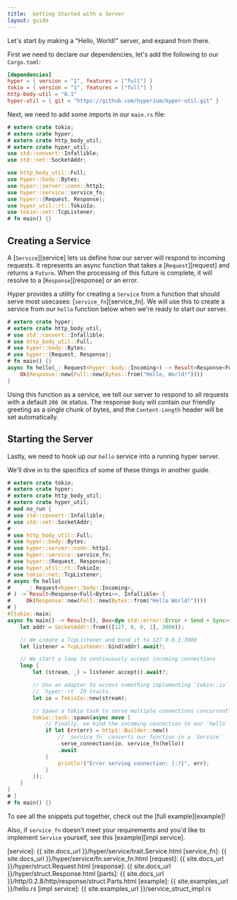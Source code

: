 ```yaml
---
title:  Getting Started with a Server
layout: guide
---
```


Let's start by making a "Hello, World!" server, and expand from there.

First we need to declare our dependencies, let's add the following to our `Cargo.toml`:

```toml
[dependencies]
hyper = { version = "1", features = ["full"] }
tokio = { version = "1", features = ["full"] }
http-body-util = "0.1"
hyper-util = { git = "https://github.com/hyperium/hyper-util.git" }
```

Next, we need to add some imports in our `main.rs` file:

```rust
# extern crate tokio;
# extern crate hyper;
# extern crate http_body_util;
# extern crate hyper_util;
use std::convert::Infallible;
use std::net::SocketAddr;

use http_body_util::Full;
use hyper::body::Bytes;
use hyper::server::conn::http1;
use hyper::service::service_fn;
use hyper::{Request, Response};
use hyper_util::rt::TokioIo;
use tokio::net::TcpListener;
# fn main() {}
```

## Creating a Service

A [`Service`][service] lets us define how our server will respond to 
incoming requests. It represents an async function that takes a 
[`Request`][request] and returns a `Future`. When the processing of this
future is complete, it will resolve to a [`Response`][response] or an error.

Hyper provides a utility for creating a `Service` from a function that should 
serve most usecases: [`service_fn`][service_fn]. We will use this to create 
a service from our `hello` function below when we're ready to start our 
server.

```rust
# extern crate hyper;
# extern crate http_body_util;
# use std::convert::Infallible;
# use http_body_util::Full;
# use hyper::body::Bytes;
# use hyper::{Request, Response};
# fn main() {}
async fn hello(_: Request<hyper::body::Incoming>) -> Result<Response<Full<Bytes>>, Infallible> {
    Ok(Response::new(Full::new(Bytes::from("Hello, World!"))))
}
```

Using this function as a service, we tell our server to respond to all requests 
with a default `200 OK` status. The response `Body` will contain our friendly
greeting as a single chunk of bytes, and the `Content-Length` header will be 
set automatically.

## Starting the Server

Lastly, we need to hook up our `hello` service into a running hyper server.

We'll dive in to the specifics of some of these things in another guide.

```rust
# extern crate tokio;
# extern crate hyper;
# extern crate http_body_util;
# extern crate hyper_util;
# mod no_run {
# use std::convert::Infallible;
# use std::net::SocketAddr;
# 
# use http_body_util::Full;
# use hyper::body::Bytes;
# use hyper::server::conn::http1;
# use hyper::service::service_fn;
# use hyper::{Request, Response};
# use hyper_util::rt::TokioIo;
# use tokio::net::TcpListener;
# async fn hello(
#     _: Request<hyper::body::Incoming>,
# ) -> Result<Response<Full<Bytes>>, Infallible> {
#     Ok(Response::new(Full::new(Bytes::from("Hello World!"))))
# }
#[tokio::main]
async fn main() -> Result<(), Box<dyn std::error::Error + Send + Sync>> {
    let addr = SocketAddr::from(([127, 0, 0, 1], 3000));

    // We create a TcpListener and bind it to 127.0.0.1:3000
    let listener = TcpListener::bind(addr).await?;

    // We start a loop to continuously accept incoming connections
    loop {
        let (stream, _) = listener.accept().await?;

        // Use an adapter to access something implementing `tokio::io` traits as if they implement
        // `hyper::rt` IO traits.
        let io = TokioIo::new(stream);

        // Spawn a tokio task to serve multiple connections concurrently
        tokio::task::spawn(async move {
            // Finally, we bind the incoming connection to our `hello` service
            if let Err(err) = http1::Builder::new()
                // `service_fn` converts our function in a `Service`
                .serve_connection(io, service_fn(hello))
                .await
            {
                println!("Error serving connection: {:?}", err);
            }
        });
    }
}
# }
# fn main() {}
```

To see all the snippets put together, check out the [full example][example]!

Also, if `service_fn` doesn't meet your requirements and you'd like to implement 
`Service` yourself, see this [example][impl service].

[service]: {{ site.docs_url }}/hyper/service/trait.Service.html
[service_fn]: {{ site.docs_url }}/hyper/service/fn.service_fn.html
[request]: {{ site.docs_url }}/hyper/struct.Request.html
[response]: {{ site.docs_url }}/hyper/struct.Response.html
[parts]: {{ site.docs_url }}/http/0.2.8/http/response/struct.Parts.html
[example]: {{ site.examples_url }}/hello.rs
[impl service]: {{ site.examples_url }}/service_struct_impl.rs
